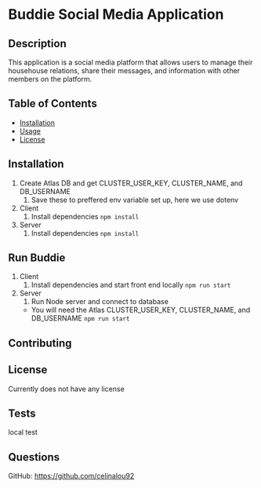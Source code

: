 # Buddie Social Media Application

## Description

This application is a social media platform that allows users to manage their househouse relations, share their messages, and information with other members on the platform.

## Table of Contents

- [Installation](#installation)
- [Usage](#usage)
- [License](#license)

## Installation
1. Create Atlas DB and get CLUSTER_USER_KEY, CLUSTER_NAME, and DB_USERNAME
   1. Save these to preffered env variable set up, here we use dotenv
2. Client 
   1. Install dependencies
    ```npm install ```
3. Server
   1.  Install dependencies
    ```npm install ```

## Run Buddie 
1. Client 
   1. Install dependencies and start front end locally
    ```npm run start ```
2. Server
   1. Run Node server and connect to database 
    - You will need the Atlas CLUSTER_USER_KEY, CLUSTER_NAME, and DB_USERNAME
    ```npm run start ```




## Contributing 


## License

Currently does not have any license


## Tests

local test

## Questions
GitHub: https://github.com/celinalou92

